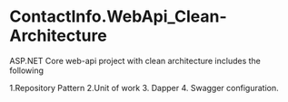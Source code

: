 # ContactInfo.WebApi_Clean-Architecture
ASP.NET Core web-api project with clean architecture includes the following

1.Repository Pattern
2.Unit of work 
3. Dapper 
4. Swagger configuration.
